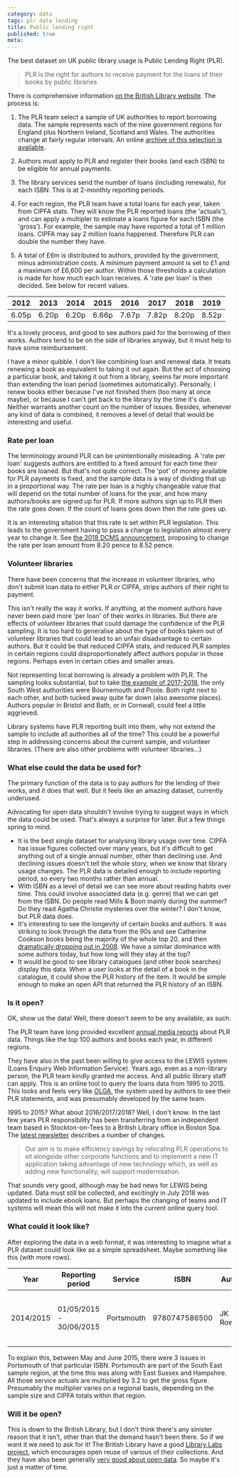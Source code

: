 ```yaml
---
category: data
tags: plr data lending
title: Public lending right
published: true
meta:
---
```


The best dataset on UK public library usage is Public Lending Right (PLR).

> PLR is the right for authors to receive payment for the loans of their books by public libraries

There is comprehensive information [on the British Library website](https://www.bl.uk/plr). The process is:

1. The PLR team select a sample of UK authorities to report borrowing data. The sample represents each of the nine government regions for England plus Northern Ireland, Scotland and Wales. The authorities change at fairly regular intervals. An online [archive of this selection is available](https://www.bl.uk/plr/uk-sample-library-archive).

2. Authors must apply to PLR and register their books (and each ISBN) to be eligible for annual payments.

3. The library services send the number of loans (including renewals), for each ISBN. This is at 2-monthly reporting periods.

4. For each region, the PLR team have a total loans for each year, taken from CIPFA stats. They will know the PLR reported loans (the 'actuals'), and can apply a multipler to estimate a loans figure for each ISBN (the 'gross'). For example, the sample may have reported a total of 1 million loans. CIPFA may say 2 million loans happened. Therefore PLR can double the number they have.

5. A total of £6m is distributed to authors, provided by the government, minus administration costs. A minimum payment amount is set to £1 and a maximum of £6,600 per author. Within those thresholds a calculation is made for how much each loan receives. A 'rate per loan' is then decided. See below for recent values.

| 2012 | 2013 | 2014 | 2015 | 2016 | 2017 | 2018 | 2019 |
| ---- | ---- | ---- | ---- | ---- | ---- | ---- | ---- |
| 6.05p | 6.20p | 6.20p | 6.66p | 7.67p | 7.82p | 8.20p | 8.52p |

It's a lovely process, and good to see authors paid for the borrowing of their works. Authors tend to be on the side of libraries anyway, but it must help to have some reimbursement. 

I have a minor quibble. I don't like combining loan and renewal data. It treats renewing a book as equivalent to taking it out again. But the act of choosing a particular book, and taking it out from a library, seems far more important than extending the loan period (sometimes automatically). Personally, I renew books either because I've not finished them (too many at once maybe), or because I can't get back to the library by the time it's due. Neither warrants another count on the number of issues. Besides, whenever any kind of data is combined, it removes a level of detail that would be interesting and useful.

### Rate per loan

The terminology around PLR can be unintentionally misleading. A 'rate per loan' suggests authors are entitled to a fixed amount for each time their books are loaned. But that's not quite correct. The 'pot' of money available for PLR payments is fixed, and the sample data is a way of dividing that up in a proportional way. The rate per loan is a highly changeable value that will depend on the total number of loans for the year, and how many authors/books are signed up for PLR. If more authors sign up to PLR then the rate goes down. If the count of loans goes down then the rate goes up.

It is an interesting sitation that this rate is set within PLR legislation. This leads to the government having to pass a change to legislation almost every year to change it. See [the 2018 DCMS announcement](https://www.gov.uk/government/consultations/public-lending-right-plr-rate-per-loan-consultation-for-payments-in-relation-to-the-201718-public-lending-right-scheme-year), proposing to change the rate per loan amount from 8.20 pence to 8.52 pence.

### Volunteer libraries

There have been concerns that the increase in volunteer libraries, who don't submit loan data to either PLR or CIPFA, strips authors of their right to payment.

This isn't really the way it works. If anything, at the moment authors have never been paid more 'per loan' of their works in libraries. But there are effects of volunteer libraries that could damage the confidence of the PLR sampling. It is too hard to generalise about the type of books taken out of volunteer libraries that could lead to an unfair disadvantage to certain authors. But it could be that reduced CIPFA stats, and reduced PLR samples in certain regions could disproportionately affect authors popular in those regions. Perhaps even in certain cities and smaller areas.

Not representing local borrowing is already a problem with PLR. The sampling looks substantial, but to take [the example of 2017-2018](https://www.bl.uk/britishlibrary/~/media/bl/global/services/plr/pdfs/samples/2017-2018.pdf), the only South West authorities were Bournemouth and Poole. Both right next to each other, and both tucked away quite far down (also awesome places). Authors popular in Bristol and Bath, or in Cornwall, could feel a little aggrieved.

Library systems have PLR reporting built into them, why not extend the sample to include all authorities all of the time? This could be a powerful step in addressing concerns about the current sample, and volunteer libraries. (There are also other problems with volunteer libraries...)

### What else could the data be used for?

The primary function of the data is to pay authors for the lending of their works, and it does that well. But it feels like an amazing dataset, currently underused.

Advocating for open data shouldn't involve trying to suggest ways in which the data could be used. That's always a surprise for later. But a few things spring to mind.

- It is the best single dataset for analysing library usage over time. CIPFA has issue figures collected over many years, but it's difficult to get anything out of a single annual number, other than declining use. And declining issues doesn't tell the whole story, when we know that library usage changes. The PLR data is detailed enough to include reporting period, so every two months rather than annual.
- With ISBN as a level of detail we can see more about reading habits over time. This could involve associated data (e.g. genre) that we can get from the ISBN. Do people read Mills & Boon mainly during the summer? Do they read Agatha Christie mysteries over the winter? I don't know, but PLR data does.
- It's interesting to see the longevity of certain books and authors. It was striking to look through the data from the 90s and see Catherine Cookson books being the majority of the whole top 20, and then [dramatically dropping out in 2008](https://www.theguardian.com/books/2010/feb/11/catherine-cookson-library-charts). We have a similar dominance with some authors today, but how long will they stay at the top?
- It would be good to see library catalogues (and other book searches) display this data. When a user looks at the detail of a book in the catalogue, it could show the PLR history of the item. It would be simple enough to make an open API that returned the PLR history of an ISBN.

### Is it open?

OK, show us the data! Well, there doesn't seem to be any available, as such.

The PLR team have long provided excellent [annual media reports](https://www.bl.uk/plr/uk-media-centre) about PLR data. Things like the top 100 authors and books each year, in different regions.

They have also in the past been willing to give access to the LEWIS system (Loans Enquiry Web Information Service). Years ago, even as a non-library person, the PLR team kindly granted me access. And all public library staff can apply. This is an online tool to query the loans data from 1995 to 2015. This looks and feels very like [OLGA](https://www.plr.uk.com/olga/login.aspx), the system used by authors to see their PLR statements, and was presumably developed by the same team.

1995 to 2015? What about 2016/2017/2018? Well, I don't know. In the last few years PLR responsibility has been transferring from an independent team based in Stockton-on-Tees to a British Library office in Boston Spa. The [latest newsletter](https://www.bl.uk/britishlibrary/~/media/bl/global/services/plr/pdfs/newsletters/2018newsletter.pdf) describes a number of changes.

>  Our aim is to make efficiency savings by relocating PLR operations to sit alongside other corporate functions and to implement a new IT application taking advantage of new technology which, as well as adding new functionality, will support modernisation. 

That sounds very good, although may be bad news for LEWIS being updated. Data must still be collected, and excitingly in July 2018 was updated to include ebook loans. But perhaps the changing of teams and IT systems will mean this will not make it into the current online query tool.

### What could it look like?

After exploring the data in a web format, it was interesting to imagine what a PLR dataset could look like as a simple spreadsheet. Maybe something like this (with more rows).

| Year | Reporting period | Service | ISBN | Author | Title | Actual | Gross | 
| ---- | ---------------- | ------- | ---- | ------ | ----- | ------ | ----- |
| 2014/2015 | 01/05/2015 - 30/06/2015 | Portsmouth | 9780747586500 | JK Rowling | Harry Potter and the Prisoner of Azkaban | 3 | 9.6 |

To explain this, between May and June 2015, there were 3 issues in Portsmouth of that particular ISBN. Portsmouth are part of the South East sample region, at the time this was along with East Sussex and Hampshire. All those service actuals are multiplied by 3.2 to get the gross figure. Presumably the multiplier varies on a regional basis, depending on the sample size and CIPFA totals within that region.

### Will it be open?

This is down to the British Library, but I don't think there's any sinister reason that it isn't, other than that the demand hasn't been there. So if we want it we need to ask for it! The British Library have a good [Library Labs project](https://www.bl.uk/projects/british-library-labs), which encourages open reuse of various of their collections. And they have also been generally [very good about open data](http://www.bl.uk/bibliographic/datafree.html). So maybe it's just a matter of time.
